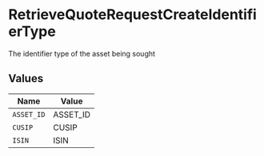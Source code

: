 # RetrieveQuoteRequestCreateIdentifierType

The identifier type of the asset being sought


## Values

| Name       | Value      |
| ---------- | ---------- |
| `ASSET_ID` | ASSET_ID   |
| `CUSIP`    | CUSIP      |
| `ISIN`     | ISIN       |